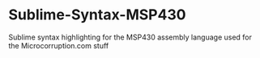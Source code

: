 # Sublime-Syntax-MSP430
Sublime syntax highlighting for the MSP430 assembly language used for the Microcorruption.com stuff
